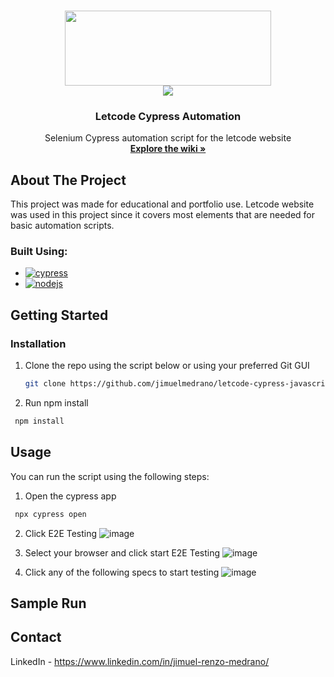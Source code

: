 <!-- Improved compatibility of back to top link: See: https://github.com/othneildrew/Best-README-Template/pull/73 -->
<a name="readme-top"></a>


<!-- PROJECT LOGO -->
<br />
<div align="center">
  

<img src="https://github.com/jimuelmedrano/letcode-cypress-javascript/assets/42688255/f9002c25-a966-4047-82e4-64f7dff77524" style="width:330px;height:120px;">

<br />
<img src="https://github.com/mrnjii/letcode-wdio-cucumber-ts/assets/42688255/b9e899fc-bbbb-4d63-9c8a-44878c654f35">

  <h3 align="center">Letcode Cypress Automation</h3>

  <p align="center">
    Selenium Cypress automation script for the letcode website
    <br />
    <a href="https://github.com/jimuelmedrano/letcode-cypress-javascript/wiki"><strong>Explore the wiki »</strong></a>
  </p>
</div>



<!-- ABOUT THE PROJECT -->
## About The Project


This project was made for educational and portfolio use. Letcode website was used in this project since it covers most elements that are needed for basic automation scripts.



### Built Using:

* [![cypress](https://img.shields.io/badge/-cypress-%23E5E5E5?style=for-the-badge&logo=cypress&logoColor=058a5e)](https://www.cypress.io/)
* [![nodejs](https://img.shields.io/badge/Node%20js-339933?style=for-the-badge&logo=nodedotjs&logoColor=white)](https://nodejs.org/en)


<!-- GETTING STARTED -->
## Getting Started
### Installation

1. Clone the repo using the script below or using your preferred Git GUI 
   ```sh
   git clone https://github.com/jimuelmedrano/letcode-cypress-javascript.git
   ```
2. Run npm install
  ```sh
   npm install
   ```

<!-- USAGE EXAMPLES -->
## Usage

You can run the script using the following steps:
1. Open the cypress app
  ```sh
   npx cypress open
   ```
2. Click E2E Testing
   ![image](https://github.com/jimuelmedrano/letcode-cypress-javascript/assets/42688255/d76ba3c8-fa26-4cb8-9cda-9ee08034c5fa)

3. Select your browser and click start E2E Testing
   ![image](https://github.com/jimuelmedrano/letcode-cypress-javascript/assets/42688255/26211df6-c38f-4b31-b13b-4951f7298665)

4. Click any of the following specs to start testing
   ![image](https://github.com/jimuelmedrano/letcode-cypress-javascript/assets/42688255/8cd50081-f791-4143-aafd-f976960fde35)

  
## Sample Run

<!-- CONTACT -->

## Contact

LinkedIn - https://www.linkedin.com/in/jimuel-renzo-medrano/




